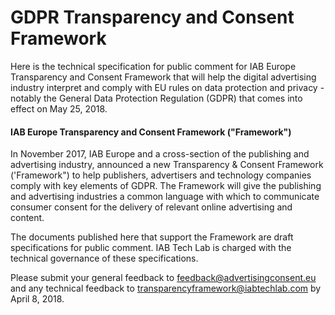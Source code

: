 # GDPR Transparency and Consent Framework
Here is the technical specification for public comment for IAB Europe Transparency and Consent Framework that will help the digital advertising industry interpret and comply with EU rules on data protection and privacy - notably the General Data Protection Regulation (GDPR) that comes into effect on May 25, 2018. 

#### IAB Europe Transparency and Consent Framework ("Framework")

In November 2017, IAB Europe and a cross-section of the publishing and advertising industry, announced a new Transparency & Consent Framework ('Framework") to help publishers, advertisers and technology companies comply with key elements of GDPR. The Framework will give the publishing and advertising industries a common language with which to communicate consumer consent for the delivery of relevant online advertising and content. 

The documents published here that support the Framework are draft specifications for public comment. IAB Tech Lab is charged with the technical governance of these specifications. 

Please submit your general feedback to feedback@advertisingconsent.eu and any technical feedback to transparencyframework@iabtechlab.com by April 8, 2018.
